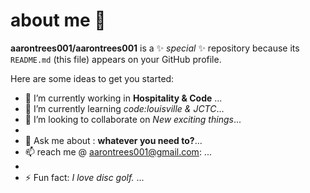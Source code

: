 # about me 👋


**aarontrees001/aarontrees001** is a ✨ _special_ ✨ repository because its `README.md` (this file) appears on your GitHub profile.

Here are some ideas to get you started:

- 🔭 I’m currently working in **Hospitality & Code** ...
- 🌱 I’m currently learning *code:louisville & JCTC*...
- 👯 I’m looking to collaborate on *New exciting things*...
- 
- 💬 Ask me about : **whatever you need to?**...
- 📫 reach me @ aarontrees001@gmail.com: ...
- 
- ⚡ Fun fact: *I love disc golf.* ...

